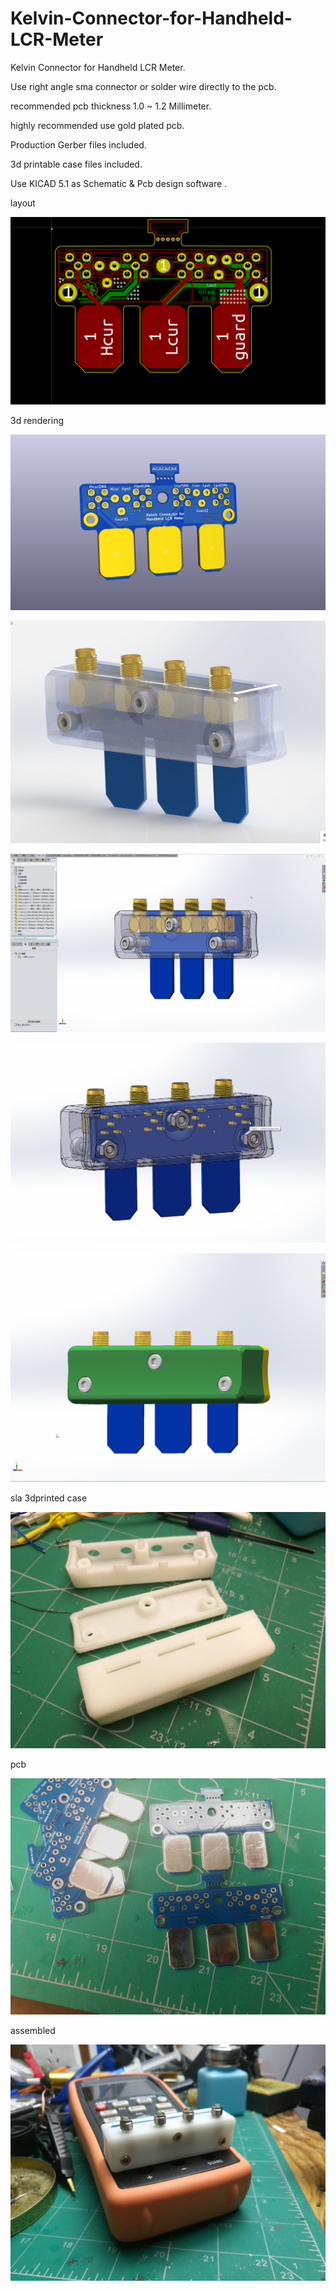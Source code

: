 # Kelvin-Connector-for-Handheld-LCR-Meter

Kelvin Connector for Handheld LCR Meter.

Use right angle sma connector or solder wire directly to the pcb.

recommended pcb thickness 1.0 ~ 1.2 Millimeter.

highly recommended use gold plated pcb.

Production Gerber files included.

3d printable case files included.

Use  KICAD 5.1 as Schematic & Pcb design software .


layout

![layout](https://github.com/LAIHAO-MOD/Kelvin-Connector-for-Handheld-LCR-Meter/blob/master/pictures/kicad_US11Ft9HeG.png)

3d rendering

![3d rendering](https://github.com/LAIHAO-MOD/Kelvin-Connector-for-Handheld-LCR-Meter/blob/master/pictures/kicad_xdM78XaIPH.png)

![3d rendering](https://github.com/LAIHAO-MOD/Kelvin-Connector-for-Handheld-LCR-Meter/blob/master/pictures/oS4vrVNjp1.png)


![3d rendering](https://github.com/LAIHAO-MOD/Kelvin-Connector-for-Handheld-LCR-Meter/blob/master/pictures/SLDWORKS_1KQi1ASH7P.png)


![3d rendering](https://github.com/LAIHAO-MOD/Kelvin-Connector-for-Handheld-LCR-Meter/blob/master/pictures/SLDWORKS_CgsCHjaInn.png)


![3d rendering](https://github.com/LAIHAO-MOD/Kelvin-Connector-for-Handheld-LCR-Meter/blob/master/pictures/SLDWORKS_IfGQ3k24kE.png)

sla 3dprinted case 

![sla 3dprinted case ](https://github.com/LAIHAO-MOD/Kelvin-Connector-for-Handheld-LCR-Meter/blob/master/pictures/IMG_20190920_193025.jpg)

pcb

![pcb](https://github.com/LAIHAO-MOD/Kelvin-Connector-for-Handheld-LCR-Meter/blob/master/pictures/IMG_20190820_110816.jpg)


assembled

![assembled](https://github.com/LAIHAO-MOD/Kelvin-Connector-for-Handheld-LCR-Meter/blob/master/pictures/IMG_20190920_215931.jpg)
